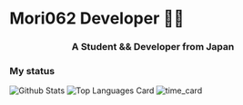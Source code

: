 # Mori062 Developer 👨‍💻
<h3 align="center">A Student && Developer from Japan</h3>

### My status

![Github Stats](http://github-profile-summary-cards.vercel.app/api/cards/profile-details?username=Mori062&theme=nord_bright)
![Top Languages Card](http://github-profile-summary-cards.vercel.app/api/cards/most-commit-language?username=Mori062&theme=nord_bright)
![time_card](http://github-profile-summary-cards.vercel.app/api/cards/productive-time?username=Mori062&theme=nord_bright&utcOffset=9)
